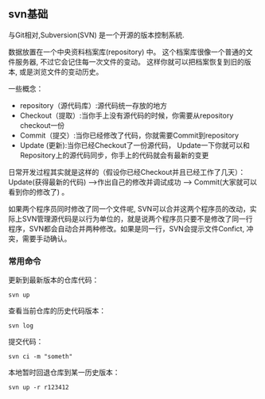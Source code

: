 ## svn基础
与Git相对,Subversion(SVN) 是一个开源的版本控制系統.

数据放置在一个中央资料档案库(repository) 中。 这个档案库很像一个普通的文件服务器, 不过它会记住每一次文件的变动。 这样你就可以把档案恢复到旧的版本, 或是浏览文件的变动历史。

一些概念：

 - repository（源代码库）:源代码统一存放的地方
 - Checkout（提取）:当你手上没有源代码的时候，你需要从repository checkout一份
 - Commit（提交）:当你已经修改了代码，你就需要Commit到repository
 - Update (更新):当你已经Checkout了一份源代码， Update一下你就可以和Repository上的源代码同步，你手上的代码就会有最新的变更

日常开发过程其实就是这样的（假设你已经Checkout并且已经工作了几天）：Update(获得最新的代码) -->作出自己的修改并调试成功 --> Commit(大家就可以看到你的修改了) 。

如果两个程序员同时修改了同一个文件呢, SVN可以合并这两个程序员的改动，实际上SVN管理源代码是以行为单位的，就是说两个程序员只要不是修改了同一行程序，SVN都会自动合并两种修改。如果是同一行，SVN会提示文件Confict, 冲突，需要手动确认。

### 常用命令

更新到最新版本的仓库代码：

```
svn up
```

查看当前仓库的历史代码版本：

```
svn log
```

提交代码：

```
svn ci -m "someth"
```

本地暂时回退仓库到某一历史版本：

```
svn up -r r123412
```